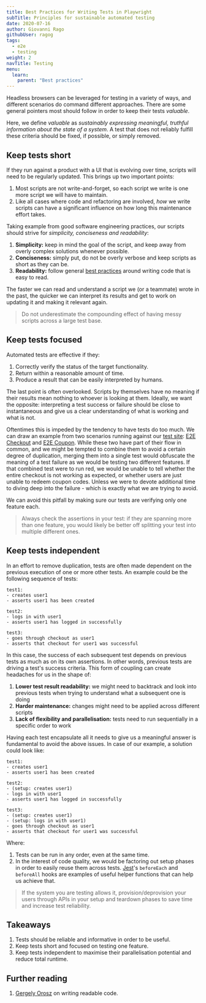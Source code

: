 ```yaml
---
title: Best Practices for Writing Tests in Playwright
subTitle: Principles for sustainable automated testing
date: 2020-07-16
author: Giovanni Rago
githubUser: ragog
tags:
  - e2e
  - testing
weight: 2
navTitle: Testing
menu:
  learn:
    parent: "Best practices"
---
```


Headless browsers can be leveraged for testing in a variety of ways, and different scenarios do command different approaches. There are some general pointers most should follow in order to keep their tests _valuable_.

Here, we define _valuable_ as _sustainably expressing meaningful, truthful information about the state of a system_.
A test that does not reliably fulfill these criteria should be fixed, if possible, or simply removed.

<!-- more -->

## Keep tests short

If they run against a product with a UI that is evolving over time, scripts will need to be regularly updated. This brings up two important points:
1. Most scripts are not write-and-forget, so each script we write is one more script we will have to maintain.
2. Like all cases where code and refactoring are involved, _how_ we write scripts can have a significant influence on how long this maintenance effort takes.

Taking example from good software engineering practices, our scripts should strive for *simplicity, conciseness and readability*:

1. **Simplicity:** keep in mind the goal of the script, and keep away from overly complex solutions whenever possible.
2. **Conciseness:** simply put, do not be overly verbose and keep scripts as short as they can be.
3. **Readability:** follow general [best practices](https://blog.pragmaticengineer.com/readable-code/) around writing code that is easy to read.

The faster we can read and understand a script we (or a teammate) wrote in the past, the quicker we can interpret its results and get to work on updating it and making it relevant again.

> Do not underestimate the compounding effect of having messy scripts across a large test base.

## Keep tests focused

Automated tests are effective if they:
1. Correctly verify the status of the target functionality.
2. Return within a reasonable amount of time.
3. Produce a result that can be easily interpreted by humans.

The last point is often overlooked. Scripts by themselves have no meaning if their results mean nothing to whoever is looking at them. Ideally, we want the opposite: interpreting a test success or failure should be close to instantaneous and give us a clear understanding of what is working and what is not.

Oftentimes this is impeded by the tendency to have tests do too much. We can draw an example from two scenarios running against our [test site](https://danube-web.shop/): [E2E Checkout](/learn/playwright/checkout-testing-guide/) and [E2E Coupon](/learn/playwright/testing-coupons/). While these two have part of their flow in common, and we might be tempted to combine them to avoid a certain degree of duplication, merging them into a single test would obfuscate the meaning of a test failure as we would be testing two different features. If that combined test were to run red, we would be unable to tell whether the entire checkout is not working as expected, or whether users are just unable to redeem coupon codes. Unless we were to devote additional time to diving deep into the failure - which is exactly what we are trying to avoid.

We can avoid this pitfall by making sure our tests are verifying only one feature each.

> Always check the assertions in your test: if they are spanning more than one feature, you would likely be better off splitting your test into multiple different ones.

## Keep tests independent

In an effort to remove duplication, tests are often made dependent on the previous execution of one or more other tests. An example could be the following sequence of tests:

```
test1:
- creates user1
- asserts user1 has been created

test2:
- logs in with user1
- asserts user1 has logged in successfully

test3:
- goes through checkout as user1
- asserts that checkout for user1 was successful
```

In this case, the success of each subsequent test depends on previous tests as much as on its own assertions. In other words, previous tests are driving a test's success criteria. This form of coupling can create headaches for us in the shape of:
1. **Lower test result readability:** we might need to backtrack and look into previous tests when trying to understand what a subsequent one is doing
2. **Harder maintenance:** changes might need to be applied across different scripts
3. **Lack of flexibility and parallelisation:** tests need to run sequentially in a specific order to work

Having each test encapsulate all it needs to give us a meaningful answer is fundamental to avoid the above issues. In case of our example, a solution could look like:

```
test1:
- creates user1
- asserts user1 has been created

test2:
- (setup: creates user1)
- logs in with user1
- asserts user1 has logged in successfully

test3:
- (setup: creates user1)
- (setup: logs in with user1)
- goes through checkout as user1
- asserts that checkout for user1 was successful
```

Where:
1. Tests can be run in any order, even at the same time.
2. In the interest of code quality, we would be factoring out setup phases in order to easily reuse them across tests. [Jest](https://jestjs.io/docs/en/setup-teardown)'s `beforeEach` and `beforeAll` hooks are examples of useful helper functions that can help us achieve that.

> If the system you are testing allows it, provision/deprovision your users through APIs in your setup and teardown phases to save time and increase test reliability.

## Takeaways

1. Tests should be reliable and informative in order to be useful.
2. Keep tests short and focused on testing one feature.
3. Keep tests independent to maximise their parallelisation potential and reduce total runtime.

## Further reading
1. [Gergely Orosz](https://blog.pragmaticengineer.com/readable-code/) on writing readable code.
